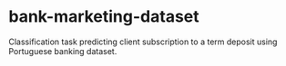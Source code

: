 # bank-marketing-dataset
Classification task predicting client subscription to a term deposit using Portuguese banking dataset.
